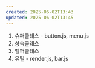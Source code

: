 ```yaml
---
created: 2025-06-02T13:43
updated: 2025-06-02T13:45
---
```




1. 슈퍼클래스 - button.js, menu.js
2. 상속클래스
3. 헬퍼클래스
4. 유틸 - render.js, bar.js